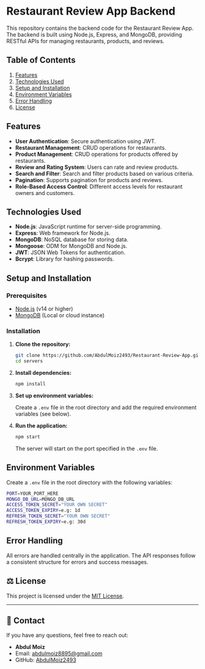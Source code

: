 # Restaurant Review App Backend

This repository contains the backend code for the Restaurant Review App. The backend is built using Node.js, Express, and MongoDB, providing RESTful APIs for managing restaurants, products, and reviews.

## Table of Contents

1. [Features](#features)
2. [Technologies Used](#technologies-used)
3. [Setup and Installation](#setup-and-installation)
4. [Environment Variables](#environment-variables)
5. [Error Handling](#error-handling)
6. [License](#license)

## Features

- **User Authentication**: Secure authentication using JWT.
- **Restaurant Management**: CRUD operations for restaurants.
- **Product Management**: CRUD operations for products offered by restaurants.
- **Review and Rating System**: Users can rate and review products.
- **Search and Filter**: Search and filter products based on various criteria.
- **Pagination**: Supports pagination for products and reviews.
- **Role-Based Access Control**: Different access levels for restaurant owners and customers.

## Technologies Used

- **Node.js**: JavaScript runtime for server-side programming.
- **Express**: Web framework for Node.js.
- **MongoDB**: NoSQL database for storing data.
- **Mongoose**: ODM for MongoDB and Node.js.
- **JWT**: JSON Web Tokens for authentication.
- **Bcrypt**: Library for hashing passwords.

## Setup and Installation

### Prerequisites

- [Node.js](https://nodejs.org/) (v14 or higher)
- [MongoDB](https://www.mongodb.com/) (Local or cloud instance)

### Installation

1. **Clone the repository:**

   ```bash
   git clone https://github.com/AbdulMoiz2493/Restaurant-Review-App.git
   cd servers 
   ```

2. **Install dependencies:**

   ```bash
   npm install
   ```

3. **Set up environment variables:**

   Create a `.env` file in the root directory and add the required environment variables (see below).

4. **Run the application:**

   ```bash
   npm start
   ```

   The server will start on the port specified in the `.env` file.

## Environment Variables

Create a `.env` file in the root directory with the following variables:

```bash
PORT=YOUR_PORT_HERE
MONGO_DB_URL=MONGO_DB_URL
ACCESS_TOKEN_SECRET="YOUR OWN SECRET"
ACCESS_TOKEN_EXPIRY=e.g: 1d
REFRESH_TOKEN_SECRET="YOUR OWN SECRET"
REFRESH_TOKEN_EXPIRY=e.g: 30d
```


## Error Handling

All errors are handled centrally in the application. The API responses follow a consistent structure for errors and success messages.


## ⚖️ License
This project is licensed under the [MIT License](LICENSE).

---

## 📧 Contact
If you have any questions, feel free to reach out:
- **Abdul Moiz**  
- Email: abdulmoiz8895@gmail.com 
- GitHub: [AbdulMoiz2493](https://github.com/AbdulMoiz2493)
```
 
